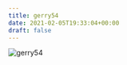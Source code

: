 ```yaml
---
title: gerry54
date: 2021-02-05T19:33:04+00:00
draft: false
---
```


![gerry54](/images/2018%20k.jpeg)

